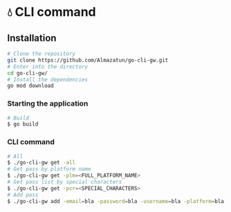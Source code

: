 # 💧 CLI command

## Installation
```bash
# Clone the repository
git clone https://github.com/Almazatun/go-cli-gw.git
# Enter into the directory
cd go-cli-gw/
# Install the dependencies
go mod download
```

### Starting the application

```bash
# Build
$ go build
```

### CLI command

```bash
# All
$ ./go-cli-gw get -all
# Get pass by platform name
$ ./go-cli-gw get -plm=<FULL_PLATFORM_NAME>
# Get pass list by special characters
$ ./go-cli-gw get -pcr=<SPECIAL_CHARACTERS>
# Add pass
$ ./go-cli-gw add -email=bla -password=bla -username=bla -platform=bla -des=bla
```
